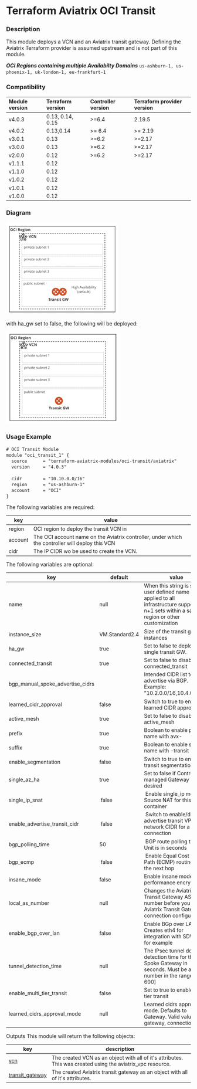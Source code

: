 # Terraform Aviatrix OCI Transit

### Description
This module deploys a VCN and an Aviatrix transit gateway. Defining the Aviatrix Terraform provider is assumed upstream and is not part of this module.

**_OCI Regions containing multiple Availabilty Domains_** ```us-ashburn-1, us-phoenix-1, uk-london-1, eu-frankfurt-1```

### Compatibility
Module version | Terraform version | Controller version | Terraform provider version
:--- | :--- | :--- | :---
v4.0.3 | 0.13, 0.14, 0.15 | >=6.4 | 2.19.5
v4.0.2 | 0.13,0.14 | >= 6.4 | >= 2.19
v3.0.1 | 0.13 | >=6.2 | >=2.17
v3.0.0 | 0.13 | >=6.2 | >=2.17
v2.0.0 | 0.12 | >=6.2 | >=2.17
v1.1.1 | 0.12 | | 
v1.1.0 | 0.12 | | 
v1.0.2 | 0.12 | | 
v1.0.1 | 0.12 | |
v1.0.0 | 0.12 | |

### Diagram
<img src="https://github.com/terraform-aviatrix-modules/terraform-aviatrix-oci-transit/blob/master/img/oci-ha-v3.png?raw=true"  height="250">

with ha_gw set to false, the following will be deployed:

<img src="https://github.com/terraform-aviatrix-modules/terraform-aviatrix-oci-transit/blob/master/img/oci-single-v3.png?raw=true" height="250">

### Usage Example

```
# OCI Transit Module
module "oci_transit_1" {
  source      = "terraform-aviatrix-modules/oci-transit/aviatrix"
  version     = "4.0.3"

  cidr        = "10.10.0.0/16"
  region      = "us-ashburn-1"
  account     = "OCI"
}
```

The following variables are required:

key | value
--- | ---
region | OCI region to deploy the transit VCN in
account | The OCI account name on the Aviatrix controller, under which the controller will deploy this VCN
cidr | The IP CIDR wo be used to create the VCN.

The following variables are optional:

key | default | value
--- | --- | ---
name | null | When this string is set, user defined name is applied to all infrastructure supporting n+1 sets within a same region or other customization
instance_size | VM.Standard2.4 | Size of the transit gateway instances
ha_gw | true | Set to false te deploy a single transit GW.
connected_transit | true | Set to false to disable connected_transit
bgp_manual_spoke_advertise_cidrs | | Intended CIDR list to advertise via BGP. Example: "10.2.0.0/16,10.4.0.0/16" 
learned_cidr_approval | false | Switch to true to enable learned CIDR approval
active_mesh | true | Set to false to disable active_mesh
prefix | true | Boolean to enable prefix name with avx-
suffix | true | Boolean to enable suffix name with -transit
enable_segmentation | false | Switch to true to enable transit segmentation
single_az_ha | true | Set to false if Controller managed Gateway HA is desired
single_ip_snat | false | Enable single_ip mode Source NAT for this container
enable_advertise_transit_cidr  | false | Switch to enable/disable advertise transit VPC network CIDR for a VGW connection
bgp_polling_time  | 50 | BGP route polling time. Unit is in seconds
bgp_ecmp  | false | Enable Equal Cost Multi Path (ECMP) routing for the next hop
insane_mode | false | Enable insane mode high performance encryption
local_as_number | null | Changes the Aviatrix Transit Gateway ASN number before you setup Aviatrix Transit Gateway connection configurations
enable_bgp_over_lan | false | Enable BGp over LAN. Creates eth4 for integration with SDWAN for example
tunnel_detection_time | null | The IPsec tunnel down detection time for the Spoke Gateway in seconds. Must be a number in the range [20-600]
enable_multi_tier_transit | false | Set to true to enable multi tier transit
learned_cidrs_approval_mode | null | Learned cidrs approval mode. Defaults to Gateway. Valid values: gateway, connection
 
Outputs
This module will return the following objects:

key | description
--- | ---
[vcn](https://registry.terraform.io/providers/AviatrixSystems/aviatrix/latest/docs/resources/aviatrix_vpc) | The created VCN as an object with all of it's attributes. This was created using the aviatrix_vpc resource.
[transit_gateway](https://registry.terraform.io/providers/AviatrixSystems/aviatrix/latest/docs/resources/aviatrix_transit_gateway) | The created Aviatrix transit gateway as an object with all of it's attributes.

